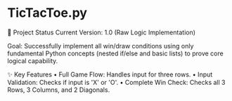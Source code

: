 # TicTacToe.py
📌 Project Status
Current Version: 1.0 (Raw Logic Implementation)

Goal: Successfully implement all win/draw conditions using only fundamental Python concepts (nested if/else and basic lists) to prove core logical capability.

✨ Key Features
• Full Game Flow: Handles input for three rows.
• Input Validation: Checks if input is 'X' or 'O'.
• Complete Win Check: Checks all 3 Rows, 3 Columns, and 2 Diagonals.
